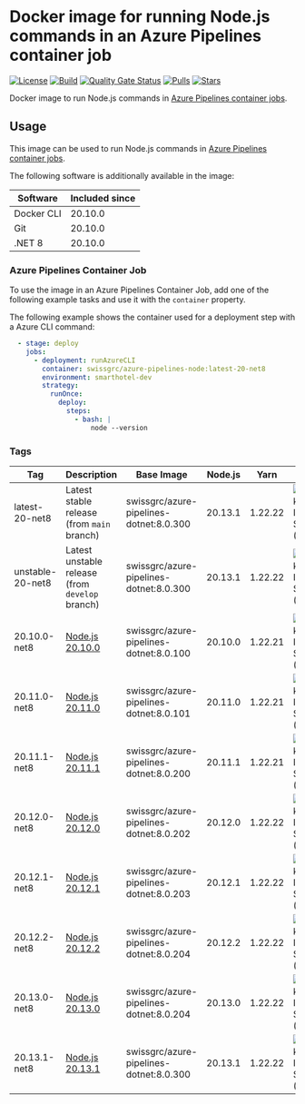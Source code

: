 # Docker image for running Node.js commands in an Azure Pipelines container job

<!-- markdownlint-disable MD013 -->
[![License](https://img.shields.io/badge/license-MIT-blue.svg?style=flat-square)](https://github.com/swissgrc/docker-azure-pipelines-node20-net8/blob/main/LICENSE) [![Build](https://img.shields.io/github/actions/workflow/status/swissgrc/docker-azure-pipelines-node20-net8/publish.yml?branch=develop&style=flat-square)](https://github.com/swissgrc/docker-azure-pipelines-node20-net8/actions/workflows/publish.yml) [![Quality Gate Status](https://sonarcloud.io/api/project_badges/measure?project=swissgrc_docker-azure-pipelines-node20-net8&metric=alert_status)](https://sonarcloud.io/summary/new_code?id=swissgrc_docker-azure-pipelines-node20-net8) [![Pulls](https://img.shields.io/docker/pulls/swissgrc/azure-pipelines-node.svg?style=flat-square)](https://hub.docker.com/r/swissgrc/azure-pipelines-node) [![Stars](https://img.shields.io/docker/stars/swissgrc/azure-pipelines-node.svg?style=flat-square)](https://hub.docker.com/r/swissgrc/azure-pipelines-node)
<!-- markdownlint-restore -->

Docker image to run Node.js commands in [Azure Pipelines container jobs].

## Usage

This image can be used to run Node.js commands in [Azure Pipelines container jobs].

The following software is additionally available in the image:

| Software   | Included since |
|------------|----------------|
| Docker CLI | 20.10.0        |
| Git        | 20.10.0        |
| .NET 8     | 20.10.0        |

### Azure Pipelines Container Job

To use the image in an Azure Pipelines Container Job, add one of the following example tasks and use it with the `container` property.

The following example shows the container used for a deployment step with a Azure CLI command:

```yaml
  - stage: deploy
    jobs:
      - deployment: runAzureCLI
        container: swissgrc/azure-pipelines-node:latest-20-net8
        environment: smarthotel-dev
        strategy:
          runOnce:
            deploy:
              steps:
                - bash: |
                    node --version
```

### Tags

| Tag              | Description                                                                                         | Base Image                                | Node.js | Yarn    | Size                                                                                                                                  |
|------------------|-----------------------------------------------------------------------------------------------------|-------------------------------------------|---------|---------|---------------------------------------------------------------------------------------------------------------------------------------|
| latest-20-net8   | Latest stable release (from `main` branch)                                                          | swissgrc/azure-pipelines-dotnet:8.0.300   | 20.13.1 | 1.22.22 | ![Docker Image Size (tag)](https://img.shields.io/docker/image-size/swissgrc/azure-pipelines-node/latest-20-net8?style=flat-square)   |
| unstable-20-net8 | Latest unstable release (from `develop` branch)                                                     | swissgrc/azure-pipelines-dotnet:8.0.300   | 20.13.1 | 1.22.22 | ![Docker Image Size (tag)](https://img.shields.io/docker/image-size/swissgrc/azure-pipelines-node/unstable-20-net8?style=flat-square) |
| 20.10.0-net8     | [Node.js 20.10.0](https://github.com/nodejs/node/blob/main/doc/changelogs/CHANGELOG_V20.md#20.10.0) | swissgrc/azure-pipelines-dotnet:8.0.100   | 20.10.0 | 1.22.21 | ![Docker Image Size (tag)](https://img.shields.io/docker/image-size/swissgrc/azure-pipelines-node/20.10.0-net8?style=flat-square)     |
| 20.11.0-net8     | [Node.js 20.11.0](https://github.com/nodejs/node/blob/main/doc/changelogs/CHANGELOG_V20.md#20.11.0) | swissgrc/azure-pipelines-dotnet:8.0.101   | 20.11.0 | 1.22.21 | ![Docker Image Size (tag)](https://img.shields.io/docker/image-size/swissgrc/azure-pipelines-node/20.11.0-net8?style=flat-square)     |
| 20.11.1-net8     | [Node.js 20.11.1](https://github.com/nodejs/node/blob/main/doc/changelogs/CHANGELOG_V20.md#20.11.1) | swissgrc/azure-pipelines-dotnet:8.0.200   | 20.11.1 | 1.22.21 | ![Docker Image Size (tag)](https://img.shields.io/docker/image-size/swissgrc/azure-pipelines-node/20.11.1-net8?style=flat-square)     |
| 20.12.0-net8     | [Node.js 20.12.0](https://github.com/nodejs/node/blob/main/doc/changelogs/CHANGELOG_V20.md#20.12.0) | swissgrc/azure-pipelines-dotnet:8.0.202   | 20.12.0 | 1.22.22 | ![Docker Image Size (tag)](https://img.shields.io/docker/image-size/swissgrc/azure-pipelines-node/20.12.0-net8?style=flat-square)     |
| 20.12.1-net8     | [Node.js 20.12.1](https://github.com/nodejs/node/blob/main/doc/changelogs/CHANGELOG_V20.md#20.12.1) | swissgrc/azure-pipelines-dotnet:8.0.203   | 20.12.1 | 1.22.22 | ![Docker Image Size (tag)](https://img.shields.io/docker/image-size/swissgrc/azure-pipelines-node/20.12.1-net8?style=flat-square)     |
| 20.12.2-net8     | [Node.js 20.12.2](https://github.com/nodejs/node/blob/main/doc/changelogs/CHANGELOG_V20.md#20.12.2) | swissgrc/azure-pipelines-dotnet:8.0.204   | 20.12.2 | 1.22.22 | ![Docker Image Size (tag)](https://img.shields.io/docker/image-size/swissgrc/azure-pipelines-node/20.12.2-net8?style=flat-square)     |
| 20.13.0-net8     | [Node.js 20.13.0](https://github.com/nodejs/node/blob/main/doc/changelogs/CHANGELOG_V20.md#20.13.0) | swissgrc/azure-pipelines-dotnet:8.0.204   | 20.13.0 | 1.22.22 | ![Docker Image Size (tag)](https://img.shields.io/docker/image-size/swissgrc/azure-pipelines-node/20.13.0-net8?style=flat-square)     |
| 20.13.1-net8     | [Node.js 20.13.1](https://github.com/nodejs/node/blob/main/doc/changelogs/CHANGELOG_V20.md#20.13.1) | swissgrc/azure-pipelines-dotnet:8.0.300   | 20.13.1 | 1.22.22 | ![Docker Image Size (tag)](https://img.shields.io/docker/image-size/swissgrc/azure-pipelines-node/20.13.1-net8?style=flat-square)     |

[Azure Pipelines container jobs]: https://docs.microsoft.com/en-us/azure/devops/pipelines/process/container-phases
